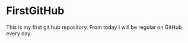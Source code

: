 # FirstGitHub
This is my first git hub repository.
From today I will be regular on GitHub every day.
